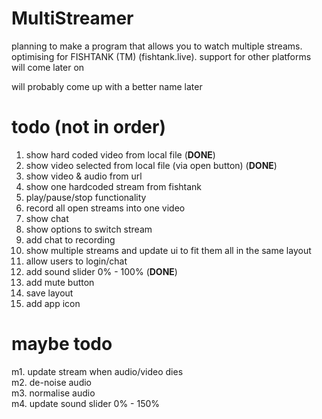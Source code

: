 # MultiStreamer
planning to make a program that allows you to watch multiple streams. optimising for FISHTANK (TM) (fishtank.live). support for other platforms will come later on

will probably come up with a better name later

# todo (not in order)
1. show hard coded video from local file (**DONE**)
2. show video selected from local file (via open button) (**DONE**)
3. show video & audio from url
4. show one hardcoded stream from fishtank
5. play/pause/stop functionality
6. record all open streams into one video
7. show chat
8. show options to switch stream
9. add chat to recording
10. show multiple streams and update ui to fit them all in the same layout
11. allow users to login/chat
12. add sound slider 0% - 100% (**DONE**)
13. add mute button
14. save layout
15. add app icon

# maybe todo
m1. update stream when audio/video dies  
m2. de-noise audio  
m3. normalise audio  
m4. update sound slider 0% - 150%  